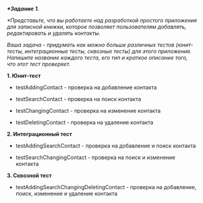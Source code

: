 ***\*Задание 1.***

*\*Представьте, что вы работаете над разработкой простого приложения для
записной книжки, которое позволяет пользователям добавлять,
редактировать и удалять контакты.*

*Ваша задача - придумать как можно больше различных тестов (юнит-тесты,
интеграционные тесты, сквозные тесты) для этого приложения. Напишите
название каждого теста, его тип и краткое описание того, что этот тест
проверяет.*

**1. Юнит-тест**

-   testAddingContact - проверка на добавление контакта

-   testSearchContact - проверка на поиск контакта

-   testChangingContact - проверка на изменение контакта

-   testDeletingContact - проверка на удаление контакта

**2. Интеграционный тест**

-   testAddingSearchContact - проверка на добавление и
    поиск контакта

-   testSearchChangingContact - проверка на поиск и
    изменение контакта

**3. Сквозной тест**

-   testAddingSearchChangingDeletingContact - проверка на
    добавление, поиск, изменение и удаление контакта
